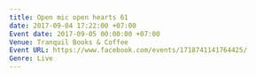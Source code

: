 ```yaml
---
title: Open mic open hearts 61
date: 2017-09-04 17:22:00 +07:00
Event date: 2017-09-05 00:00:00 +07:00
Venue: Tranquil Books & Coffee
Event URL: https://www.facebook.com/events/1718741141764425/
Genre: Live
---
```



